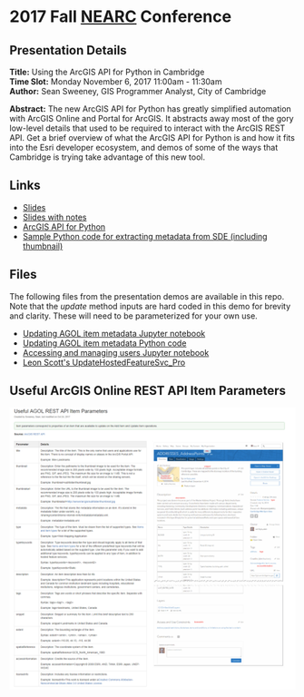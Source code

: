 # 2017 Fall [NEARC](http://www.northeastarc.org/) Conference
## Presentation Details ##
**Title:** Using the ArcGIS API for Python in Cambridge  
**Time Slot:** Monday November 6, 2017 11:00am - 11:30am  
**Author:** Sean Sweeney, GIS Programmer Analyst, City of Cambridge  

**Abstract:**	The new ArcGIS API for Python has greatly simplified automation with ArcGIS Online and Portal for ArcGIS. It abstracts away most of the gory low-level details that used to be required to interact with the ArcGIS REST API. Get a brief overview of what the ArcGIS API for Python is and how it fits into the Esri developer ecosystem, and demos of some of the ways that Cambridge is trying take advantage of this new tool.

## Links ##

* [Slides](http://seansweeney.github.io/NEARC-2017/)
* [Slides with notes](http://seansweeney.github.io/NEARC-2017/?showNotes=true)
* [ArcGIS API for Python](https://developers.arcgis.com/python/)
* [Sample Python code for extracting metadata from SDE (including thumbnail)](https://gist.github.com/seansweeney/ae73ea91fa694c8a6fbad69f864f0a20)

## Files ##
The following files from the presentation demos are available in this repo.  Note that the *update* method inputs are hard coded in this demo for brevity and clarity.  These will need to be parameterized for your own use.

* [Updating AGOL item metadata Jupyter notebook](https://github.com/seansweeney/NEARC-2017/blob/master/Updating%20AGOL%20item%20metadata.ipynb)
* [Updating AGOL item metadata Python code](https://github.com/seansweeney/NEARC-2017/blob/master/Updating_AGOL_item_metadata.py)
* [Accessing and managing users Jupyter notebook](https://github.com/seansweeney/NEARC-2017/blob/master/Accessing%20and%20managing%20users.ipynb)
* [Leon Scott's UpdateHostedFeatureSvc_Pro](https://github.com/LeonGIS/UpdateHostedFeatureSvc_Pro)

## Useful ArcGIS Online REST API Item Parameters
![Item Parameters](https://raw.githubusercontent.com/seansweeney/NEARC-2017/master/useful_agol_rest_api_item_parameters.png)
